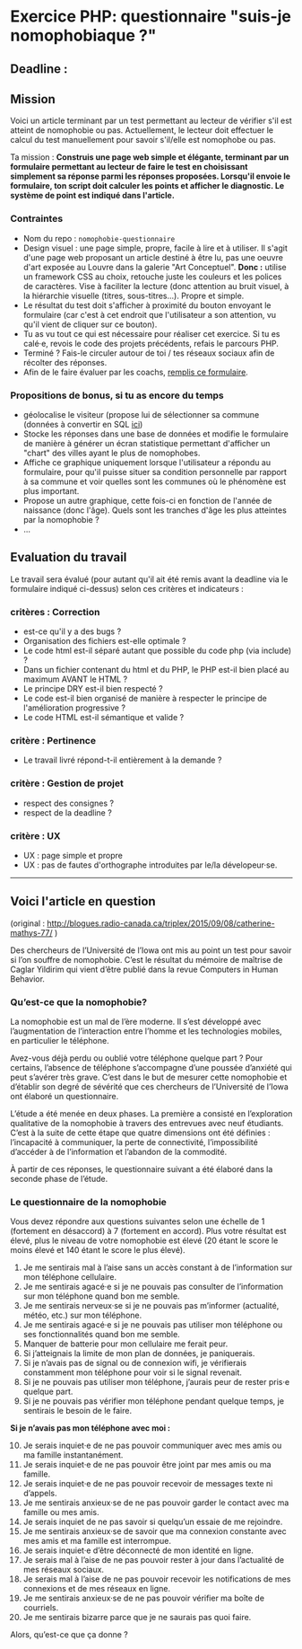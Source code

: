 # Exercice PHP: questionnaire "suis-je nomophobiaque ?"

## Deadline :

## Mission
Voici un article terminant par un test permettant au lecteur de vérifier s'il est atteint de nomophobie ou pas.
Actuellement, le lecteur doit effectuer le calcul du test manuellement pour savoir s'il/elle est nomophobe ou pas.

Ta mission : 
**Construis une page web simple et élégante, terminant par un formulaire permettant au lecteur de faire le test en choisissant simplement sa réponse parmi les réponses proposées.
Lorsqu'il envoie le formulaire, ton script doit calculer les points et afficher le diagnostic. Le système de point est indiqué dans l'article.**

### Contraintes

- Nom du repo : `nomophobie-questionnaire`
- Design visuel : une page simple, propre, facile à lire et à utiliser. Il s'agit d'une page web proposant un article destiné à être lu, pas une oeuvre d'art exposée au Louvre dans la galerie "Art Conceptuel". **Donc :** utilise un framework CSS au choix, retouche juste les couleurs et les polices de caractères. Vise à faciliter la lecture (donc attention au bruit visuel, à la hiérarchie visuelle (titres, sous-titres...). Propre et simple.
- Le résultat du test doit s'afficher à proximité du bouton envoyant le formulaire (car c'est à cet endroit que l'utilisateur a son attention, vu qu'il vient de cliquer sur ce bouton).
- Tu as vu tout ce qui est nécessaire pour réaliser cet exercice. Si tu es calé·e, revois le code des projets précédents, refais le parcours PHP. 
- Terminé ? Fais-le circuler autour de toi / tes réseaux sociaux afin de récolter des réponses.
- Afin de le faire évaluer par les coachs, [remplis ce formulaire](https://goo.gl/forms/T3jxf0w1FAhrkMn53).


### Propositions de bonus, si tu as encore du temps
- géolocalise le visiteur (propose lui de sélectionner sa commune (données à convertir en SQL [ici](http://www.bpost2.be/zipcodes/files/zipcodes_num_fr.xls))
- Stocke les réponses dans une base de données et modifie le formulaire de manière à générer un écran statistique permettant d'afficher un "chart" des villes ayant le plus de nomophobes.
- Affiche ce graphique uniquement lorsque l'utilisateur a répondu au formulaire, pour qu'il puisse situer sa condition personnelle par rapport à sa commune et voir quelles sont les communes où le phénomène est plus important.
- Propose un autre graphique, cette fois-ci en fonction de l'année de naissance (donc l'âge). Quels sont les tranches d'âge les plus atteintes par la nomophobie ?
- ...


## Evaluation du travail
Le travail sera évalué (pour autant qu'il ait été remis avant la deadline via le formulaire indiqué ci-dessus) selon ces critères et indicateurs :

### critères : Correction
- est-ce qu'il y a des bugs ? 
- Organisation des fichiers est-elle optimale ?
- Le code html est-il séparé autant que possible du code php (via include) ?
- Dans un fichier contenant du html et du PHP, le PHP est-il bien placé au maximum AVANT le HTML ?
- Le principe DRY est-il bien respecté ?
- Le code est-il bien organisé de manière à respecter le principe de l'amélioration progressive ?
- Le code HTML est-il sémantique et valide ?
### critère : Pertinence
- Le travail livré répond-t-il entièrement à la demande ?
### critère : Gestion de projet
- respect des consignes ?
- respect de la deadline ? 
### critère : UX
- UX : page simple et propre 
- UX : pas de fautes d'orthographe introduites par le/la dévelopeur·se.

_____________


## Voici l'article en question
(original : http://blogues.radio-canada.ca/triplex/2015/09/08/catherine-mathys-77/ )

Des chercheurs de l’Université de l’Iowa ont mis au point un test pour savoir si l’on souffre de nomophobie. C’est le résultat du mémoire de maîtrise de Caglar Yildirim qui vient d’être publié dans la revue Computers in Human Behavior.

### Qu’est-ce que la nomophobie?
La nomophobie est un mal de l’ère moderne. Il s’est développé avec l’augmentation de l’interaction entre l’homme et les technologies mobiles, en particulier le téléphone.

Avez-vous déjà perdu ou oublié votre téléphone quelque part ? Pour certains, l’absence de téléphone s’accompagne d’une poussée d’anxiété qui peut s’avérer très grave. C’est dans le but de mesurer cette nomophobie et d’établir son degré de sévérité que ces chercheurs de l’Université de l’Iowa ont élaboré un questionnaire.

L’étude a été menée en deux phases. La première a consisté en l’exploration qualitative de la nomophobie à travers des entrevues avec neuf étudiants. C’est à la suite de cette étape que quatre dimensions ont été définies : l’incapacité à communiquer, la perte de connectivité, l’impossibilité d’accéder à de l’information et l’abandon de la commodité.

À partir de ces réponses, le questionnaire suivant a été élaboré dans la seconde phase de l’étude.

### Le questionnaire de la nomophobie
Vous devez répondre aux questions suivantes selon une échelle de 1 (fortement en désaccord) à 7 (fortement en accord). Plus votre résultat est élevé, plus le niveau de votre nomophobie est élevé (20 étant le score le moins élevé et 140 étant le score le plus élevé).

1. Je me sentirais mal à l’aise sans un accès constant à de l’information sur mon téléphone cellulaire.
2. Je me sentirais agacé·e si je ne pouvais pas consulter de l’information sur mon téléphone quand bon me semble.
3. Je me sentirais nerveux·se si je ne pouvais pas m’informer (actualité, météo, etc.) sur mon téléphone.
4. Je me sentirais agacé·e si je ne pouvais pas utiliser mon téléphone ou ses fonctionnalités quand bon me semble.
5. Manquer de batterie pour mon cellulaire me ferait peur.
6. Si j’atteignais la limite de mon plan de données, je paniquerais.
7. Si je n’avais pas de signal ou de connexion wifi, je vérifierais constamment mon téléphone pour voir si le signal revenait.
8. Si je ne pouvais pas utiliser mon téléphone, j’aurais peur de rester pris·e quelque part.
9. Si je ne pouvais pas vérifier mon téléphone pendant quelque temps, je sentirais le besoin de le faire.

**Si je n’avais pas mon téléphone avec moi :**

10. Je serais inquiet·e de ne pas pouvoir communiquer avec mes amis ou ma famille instantanément.
11. Je serais inquiet·e de ne pas pouvoir être joint par mes amis ou ma famille.
12. Je serais inquiet·e de ne pas pouvoir recevoir de messages texte ni d’appels.
13. Je me sentirais anxieux·se de ne pas pouvoir garder le contact avec ma famille ou mes amis.
14. Je serais inquiet de ne pas savoir si quelqu’un essaie de me rejoindre.
15. Je me sentirais anxieux·se de savoir que ma connexion constante avec mes amis et ma famille est interrompue.
16. Je serais inquiet·e d’être déconnecté de mon identité en ligne.
17. Je serais mal à l’aise de ne pas pouvoir rester à jour dans l’actualité de mes réseaux sociaux.
18. Je serais mal à l’aise de ne pas pouvoir recevoir les notifications de mes connexions et de mes réseaux en ligne.
19. Je me sentirais anxieux·se de ne pas pouvoir vérifier ma boîte de courriels.
20. Je me sentirais bizarre parce que je ne saurais pas quoi faire.

Alors, qu’est-ce que ça donne ?


